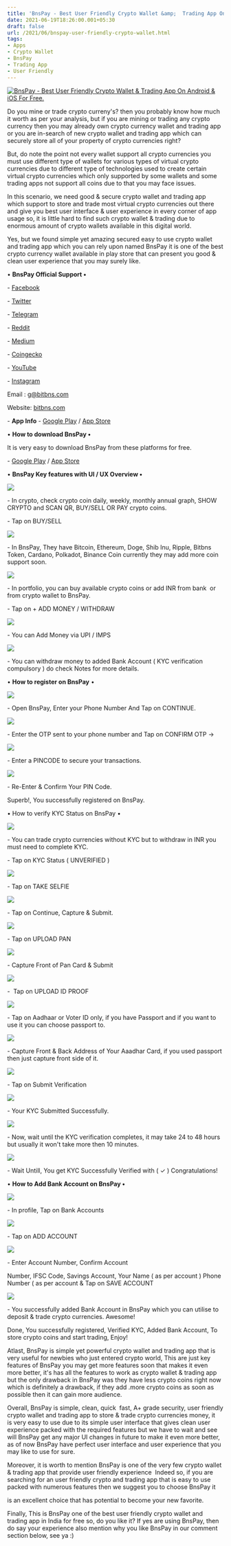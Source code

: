 ```yaml
---
title: 'BnsPay - Best User Friendly Crypto Wallet &amp;  Trading App On Android &amp; iOS For Free.'
date: 2021-06-19T18:26:00.001+05:30
draft: false
url: /2021/06/bnspay-user-friendly-crypto-wallet.html
tags: 
- Apps
- Crypto Wallet
- BnsPay
- Trading App
- User Friendly
---
```


[![BnsPay - Best User Friendly Crypto Wallet &  Trading App On Android & iOS For Free.](https://lh3.googleusercontent.com/-02rATpLrdTg/YM3pjbLi99I/AAAAAAAAFEA/yUUi1phJ8jko1zB20FcEtnRHjm8JSo-2gCLcBGAsYHQ/s1600/1624107401907224-0.png "BnsPay - Best User Friendly Crypto Wallet &  Trading App On Android & iOS For Free.")](https://lh3.googleusercontent.com/-02rATpLrdTg/YM3pjbLi99I/AAAAAAAAFEA/yUUi1phJ8jko1zB20FcEtnRHjm8JSo-2gCLcBGAsYHQ/s1600/1624107401907224-0.png)

  

Do you mine or trade crypto curreny's? then you probably know how much it worth as per your analysis, but if you are mining or trading any crypto currency then you may already own crypto currency wallet and trading app or you are in-search of new crypto wallet and trading app which can securely store all of your property of crypto currencies right?

  

But, do note the point not every wallet support all crypto currencies you must use different type of wallets for various types of virtual crypto currencies due to different type of technologies used to create certain virtual crypto currencies which only supported by some wallets and some trading apps not support all coins due to that you may face issues.  

  

In this scenario, we need good & secure crypto wallet and trading app which support to store and trade most virtual crypto currencies out there and give you best user interface & user experience in every corner of app usage so, it is little hard to find such crypto wallet & trading due to enormous amount of crypto wallets available in this digital world.   

  

Yes, but we found simple yet amazing secured easy to use crypto wallet and trading app which you can rely upon named BnsPay it is one of the best crypto currency wallet available in play store that can present you good & clean user experience that you may surely like.  

  

• **BnsPay Official Support •**

  

\- [Facebook](https://www.facebook.com/bitbns/)

\- [Twitter](https://twitter.com/bitbns/)

\- [Telegram](https://t.me/Bitbns)

\- [Reddit](https://www.reddit.com/r/Bitbns/)

\- [Medium](https://medium.com/bitbns)

\- [Coingecko](https://www.coingecko.com/en/exchanges/bitbns)

\- [YouTube](https://www.youtube.com/c/Bitbns?sub_confirmation=1)

\- [Instagram](https://www.instagram.com/bitbns/)

  

Email : [g@bitbns.com](mailto:g@bitbns.com)

  

Website: [bitbns.com](http://bitbns.com)

  

\- **App Info** - [Google Play](https://play.google.com/store/apps/details?id=com.bitbnspay) / [App Store](https://itunes.apple.com/in/app/bitbns-crypto-trading-exchange/id1346160076?mt=8)

  

• **How to download BnsPay •**

  

It is very easy to download BnsPay from these platforms for free.

  

\- [Google Play](https://play.google.com/store/apps/details?id=com.bitbns&referrer=utm_source%253DbitbnsTradeFtr%2526utm_medium%253Dwebsite) / [App Store](https://itunes.apple.com/in/app/bitbns-crypto-trading-exchange/id1346160076?mt=8)

  

• **BnsPay Key features with UI / UX Overview •**

  

 [![](https://lh3.googleusercontent.com/-wrVkAVkr5r4/YM3piT_UQmI/AAAAAAAAFD8/DJ2zIVSogloGi2WAebQzVKxzmt1Roqm_ACLcBGAsYHQ/s1600/1624107397804643-1.png)](https://lh3.googleusercontent.com/-wrVkAVkr5r4/YM3piT_UQmI/AAAAAAAAFD8/DJ2zIVSogloGi2WAebQzVKxzmt1Roqm_ACLcBGAsYHQ/s1600/1624107397804643-1.png) 

  

\- In crypto, check crypto coin daily, weekly, monthly annual graph, SHOW CRYPTO and SCAN QR, BUY/SELL OR PAY crypto coins.

  

\- Tap on BUY/SELL

  

 [![](https://lh3.googleusercontent.com/-2CmJEnrFeos/YM3phVUCwGI/AAAAAAAAFD4/gwlB-u_p0kUsTyykEvYqOARKhXV7DEMCgCLcBGAsYHQ/s1600/1624107393923652-2.png)](https://lh3.googleusercontent.com/-2CmJEnrFeos/YM3phVUCwGI/AAAAAAAAFD4/gwlB-u_p0kUsTyykEvYqOARKhXV7DEMCgCLcBGAsYHQ/s1600/1624107393923652-2.png) 

  

\- In BnsPay, They have Bitcoin, Ethereum, Doge, Shib Inu, Ripple, Bitbns Token, Cardano, Polkadot, Binance Coin currently they may add more coin support soon.

  

  

 [![](https://lh3.googleusercontent.com/-oJ3ykb_Ab6M/YM3pgUoppcI/AAAAAAAAFD0/kBeAPLhEE-oSCxjLkKhlcNUMBASuxL3jgCLcBGAsYHQ/s1600/1624107389865252-3.png)](https://lh3.googleusercontent.com/-oJ3ykb_Ab6M/YM3pgUoppcI/AAAAAAAAFD0/kBeAPLhEE-oSCxjLkKhlcNUMBASuxL3jgCLcBGAsYHQ/s1600/1624107389865252-3.png) 

  

\- In portfolio, you can buy available crypto coins or add INR from bank  or from crypto wallet to BnsPay.

  

\- Tap on + ADD MONEY / WITHDRAW

  

 [![](https://lh3.googleusercontent.com/-0V-z9hoWC0c/YM3pfRNqP-I/AAAAAAAAFDw/d7BG3XmIEyUd6CLxZHOqFo1wjQ71mef9wCLcBGAsYHQ/s1600/1624107386030156-4.png)](https://lh3.googleusercontent.com/-0V-z9hoWC0c/YM3pfRNqP-I/AAAAAAAAFDw/d7BG3XmIEyUd6CLxZHOqFo1wjQ71mef9wCLcBGAsYHQ/s1600/1624107386030156-4.png) 

  

\- You can Add Money via UPI / IMPS

  

 [![](https://lh3.googleusercontent.com/-xqpRxWqO-Ww/YM3peQcDnwI/AAAAAAAAFDs/Xp6EulBTeMIIWTUedLaz6QkmONKrfHQrACLcBGAsYHQ/s1600/1624107382211786-5.png)](https://lh3.googleusercontent.com/-xqpRxWqO-Ww/YM3peQcDnwI/AAAAAAAAFDs/Xp6EulBTeMIIWTUedLaz6QkmONKrfHQrACLcBGAsYHQ/s1600/1624107382211786-5.png) 

  

\- You can withdraw money to added Bank Account ( KYC verification compulsory ) do check Notes for more details. 

  

  

• **How to register on BnsPay** •

  

 [![](https://lh3.googleusercontent.com/-cBeYAX1bmtI/YM3pdT-7elI/AAAAAAAAFDo/gtM9MQyr1sMMMYBwtn5H-Klj0r-b31amACLcBGAsYHQ/s1600/1624107378213988-6.png)](https://lh3.googleusercontent.com/-cBeYAX1bmtI/YM3pdT-7elI/AAAAAAAAFDo/gtM9MQyr1sMMMYBwtn5H-Klj0r-b31amACLcBGAsYHQ/s1600/1624107378213988-6.png) 

  

  

\- Open BnsPay, Enter your Phone Number And Tap on CONTINUE.

  

 [![](https://lh3.googleusercontent.com/-mAb115r3iP0/YM3pcTUo97I/AAAAAAAAFDk/Bo6kA9Nvyr0QEA2oFMxdZc5vsG3BmtuswCLcBGAsYHQ/s1600/1624107373978395-7.png)](https://lh3.googleusercontent.com/-mAb115r3iP0/YM3pcTUo97I/AAAAAAAAFDk/Bo6kA9Nvyr0QEA2oFMxdZc5vsG3BmtuswCLcBGAsYHQ/s1600/1624107373978395-7.png) 

  

\- Enter the OTP sent to your phone number and Tap on CONFIRM OTP ->

  

 [![](https://lh3.googleusercontent.com/-l6xLifjavc8/YM3pbcYnfLI/AAAAAAAAFDc/rbXTgdJzWuY1-gQOg4wJkL1pvf5GEfVaQCLcBGAsYHQ/s1600/1624107369736994-8.png)](https://lh3.googleusercontent.com/-l6xLifjavc8/YM3pbcYnfLI/AAAAAAAAFDc/rbXTgdJzWuY1-gQOg4wJkL1pvf5GEfVaQCLcBGAsYHQ/s1600/1624107369736994-8.png) 

  

\- Enter a PINCODE to secure your transactions.

  

 [![](https://lh3.googleusercontent.com/-JnW7Dw0uF2A/YM3paWddsnI/AAAAAAAAFDY/2XqxguQRpuEc8Tl5Xj7jhxDCyuBzrgEgQCLcBGAsYHQ/s1600/1624107365576106-9.png)](https://lh3.googleusercontent.com/-JnW7Dw0uF2A/YM3paWddsnI/AAAAAAAAFDY/2XqxguQRpuEc8Tl5Xj7jhxDCyuBzrgEgQCLcBGAsYHQ/s1600/1624107365576106-9.png) 

  

\- Re-Enter & Confirm Your PIN Code.

  

Superb!, You successfully registered on BnsPay.

  

• How to verify KYC Status on BnsPay •

  

  

  

 [![](https://lh3.googleusercontent.com/-dl_UktEaTB0/YM3pZMcY2II/AAAAAAAAFDU/D6GT0oXHmL8xRGQfC11EVyBwVUbjamEzQCLcBGAsYHQ/s1600/1624107361199781-10.png)](https://lh3.googleusercontent.com/-dl_UktEaTB0/YM3pZMcY2II/AAAAAAAAFDU/D6GT0oXHmL8xRGQfC11EVyBwVUbjamEzQCLcBGAsYHQ/s1600/1624107361199781-10.png) 

  

\- You can trade crypto currencies without KYC but to withdraw in INR you must need to complete KYC.

  

\- Tap on KYC Status ( UNVERIFIED )

  

 [![](https://lh3.googleusercontent.com/-TaN33Hxu9Wo/YM3pYMVqA_I/AAAAAAAAFDQ/sOzP4PzEooE7rWIXjz28C9qrCtYJkkl4ACLcBGAsYHQ/s1600/1624107357184425-11.png)](https://lh3.googleusercontent.com/-TaN33Hxu9Wo/YM3pYMVqA_I/AAAAAAAAFDQ/sOzP4PzEooE7rWIXjz28C9qrCtYJkkl4ACLcBGAsYHQ/s1600/1624107357184425-11.png) 

  

\- Tap on TAKE SELFIE

  

 [![](https://lh3.googleusercontent.com/-9F2mHKUsraU/YM3pXN6rKsI/AAAAAAAAFDM/xuTVlttTBiki64QNTwvOIiOPqk8ltcOMwCLcBGAsYHQ/s1600/1624107352871187-12.png)](https://lh3.googleusercontent.com/-9F2mHKUsraU/YM3pXN6rKsI/AAAAAAAAFDM/xuTVlttTBiki64QNTwvOIiOPqk8ltcOMwCLcBGAsYHQ/s1600/1624107352871187-12.png) 

  

\- Tap on Continue, Capture & Submit.

  

 [![](https://lh3.googleusercontent.com/-MRbAUVpuBfk/YM3pWNbpFUI/AAAAAAAAFDI/c4XO-r9ncQo6r_o77EEW53pRlDka2zd-ACLcBGAsYHQ/s1600/1624107348586794-13.png)](https://lh3.googleusercontent.com/-MRbAUVpuBfk/YM3pWNbpFUI/AAAAAAAAFDI/c4XO-r9ncQo6r_o77EEW53pRlDka2zd-ACLcBGAsYHQ/s1600/1624107348586794-13.png) 

  

\- Tap on UPLOAD PAN 

  

 [![](https://lh3.googleusercontent.com/-tZ3gw0uVaqY/YM3pU4I-8WI/AAAAAAAAFDE/-vkPmOu5LOoT4b3Xvj_vARoqVaTR-sCxgCLcBGAsYHQ/s1600/1624107344375378-14.png)](https://lh3.googleusercontent.com/-tZ3gw0uVaqY/YM3pU4I-8WI/AAAAAAAAFDE/-vkPmOu5LOoT4b3Xvj_vARoqVaTR-sCxgCLcBGAsYHQ/s1600/1624107344375378-14.png) 

  

\- Capture Front of Pan Card & Submit

  

 [![](https://lh3.googleusercontent.com/-p5Vu3-FPmHo/YM3pT_y5hUI/AAAAAAAAFDA/cPg37R3mH9QyU0optfLjt9lr_re99EdkACLcBGAsYHQ/s1600/1624107340102500-15.png)](https://lh3.googleusercontent.com/-p5Vu3-FPmHo/YM3pT_y5hUI/AAAAAAAAFDA/cPg37R3mH9QyU0optfLjt9lr_re99EdkACLcBGAsYHQ/s1600/1624107340102500-15.png) 

  

\-  Tap on UPLOAD ID PROOF 

  

 [![](https://lh3.googleusercontent.com/-W0XlsGXZUeE/YM3pS1FLrgI/AAAAAAAAFC8/iewfaKFBSXUudRm4OndDw31HyJt2hY-AgCLcBGAsYHQ/s1600/1624107335904949-16.png)](https://lh3.googleusercontent.com/-W0XlsGXZUeE/YM3pS1FLrgI/AAAAAAAAFC8/iewfaKFBSXUudRm4OndDw31HyJt2hY-AgCLcBGAsYHQ/s1600/1624107335904949-16.png) 

  

\- Tap on Aadhaar or Voter ID only, if you have Passport and if you want to use it you can choose passport to.

  

  

 [![](https://lh3.googleusercontent.com/-Qyryxn0_QLw/YM3pRhXC4jI/AAAAAAAAFC4/RAMvu5PaUo8o6fON0HFFG8DsJdVQiab8QCLcBGAsYHQ/s1600/1624107331674912-17.png)](https://lh3.googleusercontent.com/-Qyryxn0_QLw/YM3pRhXC4jI/AAAAAAAAFC4/RAMvu5PaUo8o6fON0HFFG8DsJdVQiab8QCLcBGAsYHQ/s1600/1624107331674912-17.png) 

  

\- Capture Front & Back Address of Your Aaadhar Card, if you used passport then just capture front side of it.

  

 [![](https://lh3.googleusercontent.com/-qYo-FdDHukI/YM3pQvnTuNI/AAAAAAAAFC0/89jrRsJAkjMRqfaNfkFl161CZXc6IE9pgCLcBGAsYHQ/s1600/1624107327224428-18.png)](https://lh3.googleusercontent.com/-qYo-FdDHukI/YM3pQvnTuNI/AAAAAAAAFC0/89jrRsJAkjMRqfaNfkFl161CZXc6IE9pgCLcBGAsYHQ/s1600/1624107327224428-18.png) 

  

\- Tap on Submit Verification

  

 [![](https://lh3.googleusercontent.com/-H48JuCkCeok/YM3pPiy66XI/AAAAAAAAFCw/lw2AUfouvXQCZG6q8FxUSj7QJK61sEIiACLcBGAsYHQ/s1600/1624107323061395-19.png)](https://lh3.googleusercontent.com/-H48JuCkCeok/YM3pPiy66XI/AAAAAAAAFCw/lw2AUfouvXQCZG6q8FxUSj7QJK61sEIiACLcBGAsYHQ/s1600/1624107323061395-19.png) 

  

\- Your KYC Submitted Successfully.

  

 [![](https://lh3.googleusercontent.com/-iF0POyTd9Cg/YM3pOgploaI/AAAAAAAAFCs/ovmPg99WwWQBjzCMtOxztFv0MAsLI91FwCLcBGAsYHQ/s1600/1624107318932265-20.png)](https://lh3.googleusercontent.com/-iF0POyTd9Cg/YM3pOgploaI/AAAAAAAAFCs/ovmPg99WwWQBjzCMtOxztFv0MAsLI91FwCLcBGAsYHQ/s1600/1624107318932265-20.png) 

  

  

  

  

\- Now, wait until the KYC verification completes, it may take 24 to 48 hours but usually it won't take more then 10 minutes.

  

 [![](https://lh3.googleusercontent.com/-c_9hAWjCD6k/YM3pNcxu4II/AAAAAAAAFCo/IM1eFDSSgjYfLszkImvHpDl1YjgbZK-VACLcBGAsYHQ/s1600/1624107314164700-21.png)](https://lh3.googleusercontent.com/-c_9hAWjCD6k/YM3pNcxu4II/AAAAAAAAFCo/IM1eFDSSgjYfLszkImvHpDl1YjgbZK-VACLcBGAsYHQ/s1600/1624107314164700-21.png) 

  

  

\- Wait Untill, You get KYC Successfully Verified with ( ✓ ) Congratulations!

  

• **How to Add Bank Account on BnsPay •**

  

 [![](https://lh3.googleusercontent.com/-pGq2MZugsF4/YM3pMR5halI/AAAAAAAAFCk/2emZ8EkyK6U1sqVlo--b3NVaUqKJl9hugCLcBGAsYHQ/s1600/1624107308642316-22.png)](https://lh3.googleusercontent.com/-pGq2MZugsF4/YM3pMR5halI/AAAAAAAAFCk/2emZ8EkyK6U1sqVlo--b3NVaUqKJl9hugCLcBGAsYHQ/s1600/1624107308642316-22.png) 

  

  

\- In profile, Tap on Bank Accounts

  

 [![](https://lh3.googleusercontent.com/-GAtif4b_Wlo/YM3pLCbHJtI/AAAAAAAAFCg/8BrLEVBjBBcnYyy4vYw6J0fKR3GrdGuuACLcBGAsYHQ/s1600/1624107303753891-23.png)](https://lh3.googleusercontent.com/-GAtif4b_Wlo/YM3pLCbHJtI/AAAAAAAAFCg/8BrLEVBjBBcnYyy4vYw6J0fKR3GrdGuuACLcBGAsYHQ/s1600/1624107303753891-23.png) 

\- Tap on ADD ACCOUNT

  

 [![](https://lh3.googleusercontent.com/-96WYKRk9Z-Y/YM3pJqrc8jI/AAAAAAAAFCc/jgrwyvX9_5gtRvCDrj7pBM3s690yIENOgCLcBGAsYHQ/s1600/1624107298174964-24.png)](https://lh3.googleusercontent.com/-96WYKRk9Z-Y/YM3pJqrc8jI/AAAAAAAAFCc/jgrwyvX9_5gtRvCDrj7pBM3s690yIENOgCLcBGAsYHQ/s1600/1624107298174964-24.png) 

  

  

\- Enter Account Number, Confirm Account

Number, IFSC Code, Savings Account, Your Name ( as per account ) Phone Number ( as per account & Tap on SAVE ACCOUNT

  

 [![](https://lh3.googleusercontent.com/-QxpJvbNF-_0/YM3pIVMUX-I/AAAAAAAAFCY/4MUvq2Mg5VcXZg9Z99p_rddynTt4ckBPgCLcBGAsYHQ/s1600/1624107290711516-25.png)](https://lh3.googleusercontent.com/-QxpJvbNF-_0/YM3pIVMUX-I/AAAAAAAAFCY/4MUvq2Mg5VcXZg9Z99p_rddynTt4ckBPgCLcBGAsYHQ/s1600/1624107290711516-25.png) 

  

  

\- You successfully added Bank Account in BnsPay which you can utilise to deposit & trade crypto currencies. Awesome!

  

Done, You successfully registered, Verified KYC, Added Bank Account, To store crypto coins and start trading, Enjoy!

  

Atlast, BnsPay is simple yet powerful crypto wallet and trading app that is very useful for newbies who just entered crypto world, This are just key features of BnsPay you may get more features soon that makes it even more better, it's has all the features to work as crypto wallet & trading app but the only drawback in BnsPay was they have less crypto coins right now which is definitely a drawback, if they add .more crypto coins as soon as possible then it can gain more audience.  

  

Overall, BnsPay is simple, clean, quick  fast, A+ grade security, user friendly crypto wallet and trading app to store & trade crypto currencies money, it is very easy to use due to its simple user interface that gives clean user experience packed with the required features but we have to wait and see will BnsPay get any major UI changes in future to make it even more better, as of now BnsPay have perfect user interface and user experience that you may like to use for sure. 

  

Moreover, it is worth to mention BnsPay is one of the very few crypto wallet & trading app that provide user friendly experience  Indeed so, if you are searching for an user friendly crypto and trading app that is easy to use packed with numerous features then we suggest you to choose BnsPay it

is an excellent choice that has potential to become your new favorite. 

  

Finally, This is BnsPay one of the best user friendly crypto wallet and trading app in India for free so, do you like it? If yes are using BnsPay, then do say your experience also mention why you like BnsPay in our comment section below, see ya :)